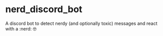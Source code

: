 # nerd_discord_bot
A discord bot to detect nerdy (and optionally toxic) messages and react with a :nerd: 🤓
